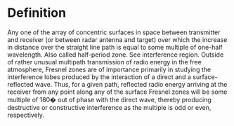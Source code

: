 # Definition

Any one of the array of concentric surfaces in space between transmitter
and receiver (or between radar antenna and target) over which the
increase in distance over the straight line path is equal to some
multiple of one-half wavelength. Also called half-period zone. See
interference region. Outside of rather unusual multipath transmission of
radio energy in the free atmosphere, Fresnel zones are of importance
primarily in studying the interference lobes produced by the interaction
of a direct and a surface-reflected wave. Thus, for a given path,
reflected radio energy arriving at the receiver from any point along any
of the surface Fresnel zones will be some multiple of 180� out of phase
with the direct wave, thereby producing destructive or constructive
interference as the multiple is odd or even, respectively.
